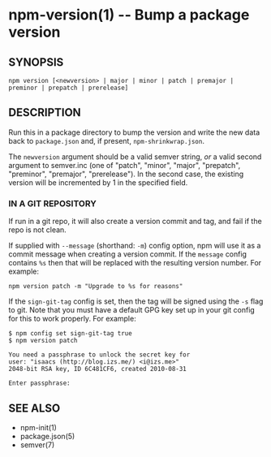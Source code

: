 npm-version(1) -- Bump a package version
========================================

## SYNOPSIS

    npm version [<newversion> | major | minor | patch | premajor | preminor | prepatch | prerelease]

## DESCRIPTION

Run this in a package directory to bump the version and write the new
data back to `package.json` and, if present, `npm-shrinkwrap.json`.

The `newversion` argument should be a valid semver string, *or* a
valid second argument to semver.inc (one of "patch", "minor", "major",
"prepatch", "preminor", "premajor", "prerelease"). In the second case,
the existing version will be incremented by 1 in the specified field.

### IN A GIT REPOSITORY

If run in a git repo, it will also create a version commit and tag, and
fail if the repo is not clean.

If supplied with `--message` (shorthand: `-m`) config option, npm will
use it as a commit message when creating a version commit.  If the
`message` config contains `%s` then that will be replaced with the
resulting version number.  For example:

    npm version patch -m "Upgrade to %s for reasons"

If the `sign-git-tag` config is set, then the tag will be signed using
the `-s` flag to git.  Note that you must have a default GPG key set up
in your git config for this to work properly.  For example:

    $ npm config set sign-git-tag true
    $ npm version patch

    You need a passphrase to unlock the secret key for
    user: "isaacs (http://blog.izs.me/) <i@izs.me>"
    2048-bit RSA key, ID 6C481CF6, created 2010-08-31

    Enter passphrase:


## SEE ALSO

* npm-init(1)
* package.json(5)
* semver(7)
